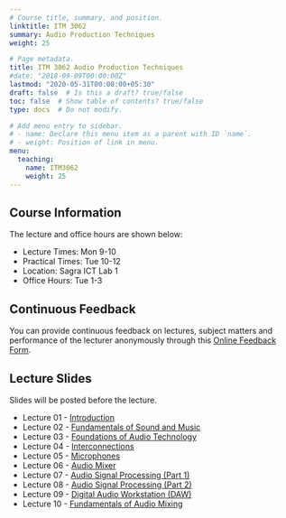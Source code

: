 ```yaml
---
# Course title, summary, and position.
linktitle: ITM 3062
summary: Audio Production Techniques
weight: 25

# Page metadata.
title: ITM 3062 Audio Production Techniques
#date: "2018-09-09T00:00:00Z"
lastmod: "2020-05-31T00:00:00+05:30"
draft: false  # Is this a draft? true/false
toc: false  # Show table of contents? true/false
type: docs  # Do not modify.

# Add menu entry to sidebar.
# - name: Declare this menu item as a parent with ID `name`.
# - weight: Position of link in menu.
menu:
  teaching:
    name: ITM3062
    weight: 25
---
```


## Course Information
The lecture and office hours are shown below:

- Lecture Times: Mon 9-10
- Practical Times: Tue 10-12
- Location: Sagra ICT Lab 1
- Office Hours: Tue 1-3

## Continuous Feedback
You can provide continuous feedback on lectures, subject matters and performance of the lecturer anonymously through this [Online Feedback Form](https://goo.gl/forms/nNjjLcAC1CWMakt93).
 
## Lecture Slides
Slides will be posted before the lecture.

- Lecture 01 - [Introduction](https://academic.nimal.info/files/ITM3062_01_Introduction.pdf)
- Lecture 02 - [Fundamentals of Sound and Music](https://academic.nimal.info/files/ITM3062_02_Sound_and_Music.pdf)
- Lecture 03 - [Foundations of Audio Technology](https://academic.nimal.info/files/ITM3062_03_Audio_Technology.pdf)
- Lecture 04 - [Interconnections](https://academic.nimal.info/files/ITM3062_04_Interconnections.pdf)
- Lecture 05 - [Microphones](https://academic.nimal.info/files/ITM3062_05_Microphones.pdf)
- Lecture 06 - [Audio Mixer](https://academic.nimal.info/files/ITM3062_06_Audio_Mixer.pdf)
- Lecture 07 - [Audio Signal Processing (Part 1)](https://academic.nimal.info/files/ITM3062_07_Audio_Signal_Processing_1.pdf)
- Lecture 08 - [Audio Signal Processing (Part 2)](https://academic.nimal.info/files/ITM3062_08_Audio_Signal_Processing_2.pdf)
- Lecture 09 - [Digital Audio Workstation (DAW)](https://academic.nimal.info/files/ITM3062_09_DAW.pdf)
- Lecture 10 - [Fundamentals of Audio Mixing](https://academic.nimal.info/files/ITM3062_10_Mixing.pdf)
